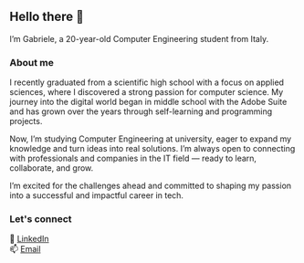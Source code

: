 ## Hello there 👋  
I’m Gabriele, a 20-year-old Computer Engineering student from Italy.

### About me  
I recently graduated from a scientific high school with a focus on applied sciences, where I discovered a strong passion for computer science. My journey into the digital world began in middle school with the Adobe Suite and has grown over the years through self-learning and programming projects.

Now, I’m studying Computer Engineering at university, eager to expand my knowledge and turn ideas into real solutions. I’m always open to connecting with professionals and companies in the IT field — ready to learn, collaborate, and grow.

I’m excited for the challenges ahead and committed to shaping my passion into a successful and impactful career in tech.

### Let's connect  
🔗 [LinkedIn](https://www.linkedin.com/in/viganogabriele)  
📫 [Email](mailto:info@viganogabriele.com)  

